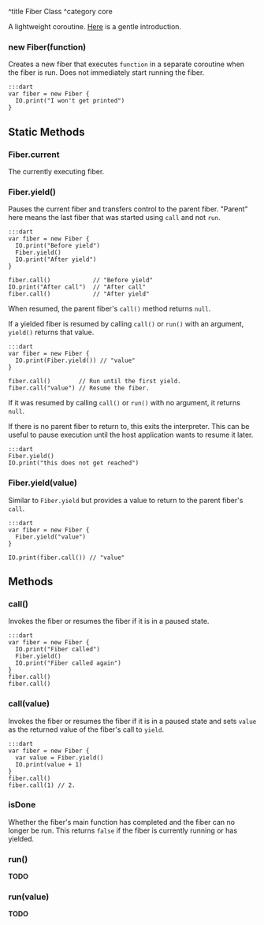^title Fiber Class
^category core

A lightweight coroutine. [Here](../fibers.html) is a gentle introduction.

### new **Fiber**(function)

Creates a new fiber that executes `function` in a separate coroutine when the
fiber is run. Does not immediately start running the fiber.

    :::dart
    var fiber = new Fiber {
      IO.print("I won't get printed")
    }

## Static Methods

### Fiber.**current**

The currently executing fiber.

### Fiber.**yield**()

Pauses the current fiber and transfers control to the parent fiber. "Parent"
here means the last fiber that was started using `call` and not `run`.

    :::dart
    var fiber = new Fiber {
      IO.print("Before yield")
      Fiber.yield()
      IO.print("After yield")
    }

    fiber.call()            // "Before yield"
    IO.print("After call")  // "After call"
    fiber.call()            // "After yield"

When resumed, the parent fiber's `call()` method returns `null`.

If a yielded fiber is resumed by calling `call()` or `run()` with an argument,
`yield()` returns that value.

    :::dart
    var fiber = new Fiber {
      IO.print(Fiber.yield()) // "value"
    }

    fiber.call()        // Run until the first yield.
    fiber.call("value") // Resume the fiber.

If it was resumed by calling `call()` or `run()` with no argument, it returns
`null`.

If there is no parent fiber to return to, this exits the interpreter. This can
be useful to pause execution until the host application wants to resume it
later.

    :::dart
    Fiber.yield()
    IO.print("this does not get reached")

### Fiber.**yield**(value)

Similar to `Fiber.yield` but provides a value to return to the parent fiber's
`call`.

    :::dart
    var fiber = new Fiber {
      Fiber.yield("value")
    }

    IO.print(fiber.call()) // "value"

## Methods

### **call**()

Invokes the fiber or resumes the fiber if it is in a paused state.

    :::dart
    var fiber = new Fiber {
      IO.print("Fiber called")
      Fiber.yield()
      IO.print("Fiber called again")
    }
    fiber.call()
    fiber.call()

### **call**(value)

Invokes the fiber or resumes the fiber if it is in a paused state and sets
`value` as the returned value of the fiber's call to `yield`.

    :::dart
    var fiber = new Fiber {
      var value = Fiber.yield()
      IO.print(value + 1)
    }
    fiber.call()
    fiber.call(1) // 2.

### **isDone**

Whether the fiber's main function has completed and the fiber can no longer be
run. This returns `false` if the fiber is currently running or has yielded.

### **run**()

**TODO**

### **run**(value)

**TODO**
